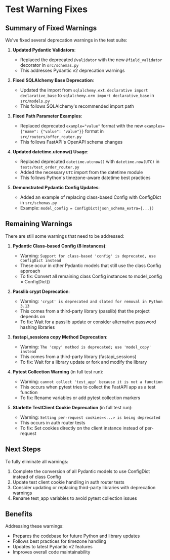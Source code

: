 # Test Warning Fixes

## Summary of Fixed Warnings

We've fixed several deprecation warnings in the test suite:

1. **Updated Pydantic Validators**:
   - Replaced the deprecated `@validator` with the new `@field_validator` decorator in `src/schemas.py`
   - This addresses Pydantic v2 deprecation warnings

2. **Fixed SQLAlchemy Base Deprecation**:
   - Updated the import from `sqlalchemy.ext.declarative import declarative_base` to `sqlalchemy.orm import declarative_base` in `src/models.py`
   - This follows SQLAlchemy's recommended import path

3. **Fixed Path Parameter Examples**:
   - Replaced deprecated `example="value"` format with the new `examples={"name": {"value": "value"}}` format in `src/routers/offer_router.py`
   - This follows FastAPI's OpenAPI schema changes

4. **Updated datetime.utcnow() Usage**:
   - Replaced deprecated `datetime.utcnow()` with `datetime.now(UTC)` in `tests/test_order_router.py`
   - Added the necessary `UTC` import from the datetime module
   - This follows Python's timezone-aware datetime best practices

5. **Demonstrated Pydantic Config Updates**:
   - Added an example of replacing class-based Config with ConfigDict in `src/schemas.py`
   - Example: `model_config = ConfigDict(json_schema_extra={...})`

## Remaining Warnings

There are still some warnings that need to be addressed:

1. **Pydantic Class-based Config (8 instances)**:
   - Warning: `Support for class-based 'config' is deprecated, use ConfigDict instead`
   - These occur in other Pydantic models that still use the class Config approach
   - To fix: Convert all remaining class Config instances to model_config = ConfigDict()

2. **Passlib crypt Deprecation**:
   - Warning: `'crypt' is deprecated and slated for removal in Python 3.13`
   - This comes from a third-party library (passlib) that the project depends on
   - To fix: Wait for a passlib update or consider alternative password hashing libraries

3. **fastapi_sessions copy Method Deprecation**:
   - Warning: `The 'copy' method is deprecated; use 'model_copy' instead`
   - This comes from a third-party library (fastapi_sessions)
   - To fix: Wait for a library update or fork and modify the library

4. **Pytest Collection Warning** (in full test run):
   - Warning: `cannot collect 'test_app' because it is not a function`
   - This occurs when pytest tries to collect the FastAPI app as a test function
   - To fix: Rename variables or add pytest collection markers

5. **Starlette TestClient Cookie Deprecation** (in full test run):
   - Warning: `Setting per-request cookies=<...> is being deprecated`
   - This occurs in auth router tests
   - To fix: Set cookies directly on the client instance instead of per-request

## Next Steps

To fully eliminate all warnings:

1. Complete the conversion of all Pydantic models to use ConfigDict instead of class Config
2. Update test client cookie handling in auth router tests
3. Consider updating or replacing third-party libraries with deprecation warnings
4. Rename test_app variables to avoid pytest collection issues

## Benefits

Addressing these warnings:
- Prepares the codebase for future Python and library updates
- Follows best practices for timezone handling
- Updates to latest Pydantic v2 features
- Improves overall code maintainability 